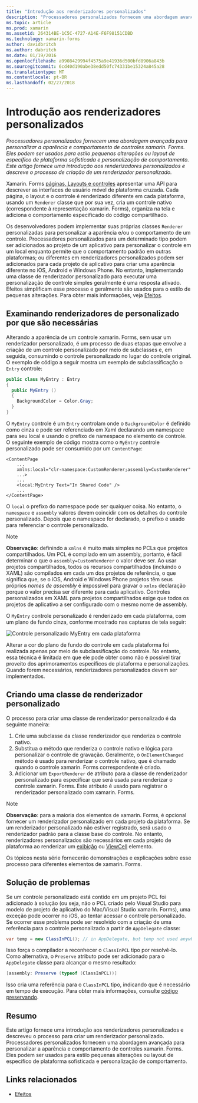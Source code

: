 ```yaml
---
title: "Introdução aos renderizadores personalizados"
description: "Processadores personalizados fornecem uma abordagem avançada para personalizar a aparência e comportamento de controles xamarin. Forms. Eles podem ser usados para estilo pequenas alterações ou layout de específico de plataforma sofisticada e personalização de comportamento. Este artigo fornece uma introdução aos renderizadores personalizados e descreve o processo de criação de um renderizador personalizado."
ms.topic: article
ms.prod: xamarin
ms.assetid: 264314BE-1C5C-4727-A14E-F6F98151CDBD
ms.technology: xamarin-forms
author: davidbritch
ms.author: dabritch
ms.date: 01/19/2016
ms.openlocfilehash: a9908429994f4575a9e41936d500bfd8906a843b
ms.sourcegitcommit: 6cd40d190abe38edd50fc74331be15324a845a28
ms.translationtype: MT
ms.contentlocale: pt-BR
ms.lasthandoff: 02/27/2018
---
```

# <a name="introduction-to-custom-renderers"></a>Introdução aos renderizadores personalizados

_Processadores personalizados fornecem uma abordagem avançada para personalizar a aparência e comportamento de controles xamarin. Forms. Eles podem ser usados para estilo pequenas alterações ou layout de específico de plataforma sofisticada e personalização de comportamento. Este artigo fornece uma introdução aos renderizadores personalizados e descreve o processo de criação de um renderizador personalizado._

Xamarin. Forms [páginas, Layouts e controles](~/xamarin-forms/user-interface/controls/index.md) apresentar uma API para descrever as interfaces de usuário móvel de plataforma cruzada. Cada página, o layout e o controle é renderizado diferente em cada plataforma, usando um `Renderer` classe que por sua vez, cria um controle nativo (correspondente à representação xamarin. Forms), organiza na tela e adiciona o comportamento especificado do código compartilhado.

Os desenvolvedores podem implementar suas próprias classes `Renderer` personalizadas para personalizar a aparência e/ou o comportamento de um controle. Processadores personalizados para um determinado tipo podem ser adicionados ao projeto de um aplicativo para personalizar o controle em um local enquanto permite que o comportamento padrão em outras plataformas; ou diferentes em renderizadores personalizados podem ser adicionados para cada projeto de aplicativo para criar uma aparência diferente no iOS, Android e Windows Phone. No entanto, implementando uma classe de renderizador personalizado para executar uma personalização de controle simples geralmente é uma resposta ativado. Efeitos simplificam esse processo e geralmente são usados para o estilo de pequenas alterações. Para obter mais informações, veja [Efeitos](~/xamarin-forms/app-fundamentals/effects/index.md).

## <a name="examining-why-custom-renderers-are-necessary"></a>Examinando renderizadores de personalizado por que são necessárias

Alterando a aparência de um controle xamarin. Forms, sem usar um renderizador personalizado, é um processo de duas etapas que envolve a criação de um controle personalizado por meio de subclasses e, em seguida, consumindo o controle personalizado no lugar do controle original. O exemplo de código a seguir mostra um exemplo de subclassificação o `Entry` controle:

```csharp
public class MyEntry : Entry
{
  public MyEntry ()
  {
    BackgroundColor = Color.Gray;
  }
}
```

O `MyEntry` controle é um `Entry` controlam onde o `BackgroundColor` é definido como cinza e pode ser referenciado em Xaml declarando um namespace para seu local e usando o prefixo de namespace no elemento de controle. O seguinte exemplo de código mostra como o `MyEntry` controle personalizado pode ser consumido por um `ContentPage`:

```xaml
<ContentPage
    ...
    xmlns:local="clr-namespace:CustomRenderer;assembly=CustomRenderer"
    ...>
    ...
    <local:MyEntry Text="In Shared Code" />
    ...
</ContentPage>
```

O `local` o prefixo do namespace pode ser qualquer coisa. No entanto, o `namespace` e `assembly` valores devem coincidir com os detalhes do controle personalizado. Depois que o namespace for declarado, o prefixo é usado para referenciar o controle personalizado.

> [!NOTE]
> **Observação**: definindo a `xmlns` é muito mais simples no PCLs que projetos compartilhados. Um PCL é compilado em um assembly, portanto, é fácil determinar o que o `assembly=CustomRenderer` o valor deve ser. Ao usar projetos compartilhados, todos os recursos compartilhados (incluindo o XAML) são compilados em cada um dos projetos de referência, o que significa que, se o iOS, Android e Windows Phone projetos têm seus próprios *nomes de assembly* é impossível para gravar o `xmlns` declaração porque o valor precisa ser diferente para cada aplicativo. Controles personalizados em XAML para projetos compartilhados exige que todos os projetos de aplicativo a ser configurado com o mesmo nome de assembly.

O `MyEntry` controle personalizado é renderizado em cada plataforma, com um plano de fundo cinza, conforme mostrado nas capturas de tela seguir:

![](introduction-images/screenshots.png "Controle personalizado MyEntry em cada plataforma")

Alterar a cor do plano de fundo do controle em cada plataforma foi realizada apenas por meio de subclassificação do controle. No entanto, essa técnica é limitada em que ele pode obter como não é possível tirar proveito dos aprimoramentos específicos de plataforma e personalizações. Quando forem necessários, renderizadores personalizados devem ser implementados.

## <a name="creating-a-custom-renderer-class"></a>Criando uma classe de renderizador personalizado

O processo para criar uma classe de renderizador personalizado é da seguinte maneira:

1. Crie uma subclasse da classe renderizador que renderiza o controle nativo.
1. Substitua o método que renderiza o controle nativo e lógica para personalizar o controle de gravação. Geralmente, o `OnElementChanged` método é usado para renderizar o controle nativo, que é chamado quando o controle xamarin. Forms correspondente é criado.
1. Adicionar um `ExportRenderer` de atributo para a classe de renderizador personalizado para especificar que será usada para renderizar o controle xamarin. Forms. Este atributo é usado para registrar o renderizador personalizado com xamarin. Forms.

> [!NOTE]
> **Observação**: para a maioria dos elementos de xamarin. Forms, é opcional fornecer um renderizador personalizado em cada projeto da plataforma. Se um renderizador personalizado não estiver registrado, será usado o renderizador padrão para a classe base do controle. No entanto, renderizadores personalizados são necessários em cada projeto de plataforma ao renderizar um [exibição](https://developer.xamarin.com/api/type/Xamarin.Forms.View/) ou [ViewCell](https://developer.xamarin.com/api/type/Xamarin.Forms.ViewCell/) elemento.

Os tópicos nesta série fornecerão demonstrações e explicações sobre esse processo para diferentes elementos de xamarin. Forms.

## <a name="troubleshooting"></a>Solução de problemas

Se um controle personalizado está contido em um projeto PCL foi adicionado à solução (ou seja, não o PCL criado pelo Visual Studio para modelo de projeto de aplicativo do Mac/Visual Studio xamarin. Forms), uma exceção pode ocorrer no iOS, ao tentar acessar o controle personalizado. Se ocorrer esse problema pode ser resolvido com a criação de uma referência para o controle personalizado a partir de `AppDelegate` classe:

```csharp
var temp = new ClassInPCL(); // in AppDelegate, but temp not used anywhere
```

Isso força o compilador a reconhecer o `ClassInPCL` tipo por resolvê-lo. Como alternativa, o `Preserve` atributo pode ser adicionado para o `AppDelegate` classe para alcançar o mesmo resultado:

```csharp
[assembly: Preserve (typeof (ClassInPCL))]
```

Isso cria uma referência para o `ClassInPCL` tipo, indicando que é necessário em tempo de execução. Para obter mais informações, consulte [código preservando](~/ios/deploy-test/linker.md).

## <a name="summary"></a>Resumo

Este artigo fornece uma introdução aos renderizadores personalizados e descreveu o processo para criar um renderizador personalizado. Processadores personalizados fornecem uma abordagem avançada para personalizar a aparência e comportamento de controles xamarin. Forms. Eles podem ser usados para estilo pequenas alterações ou layout de específico de plataforma sofisticada e personalização de comportamento.


## <a name="related-links"></a>Links relacionados

- [Efeitos](~/xamarin-forms/app-fundamentals/effects/index.md)
